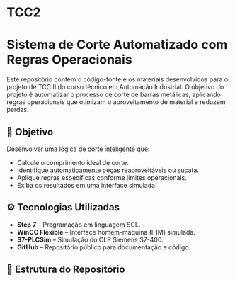 # TCC2
# Sistema de Corte Automatizado com Regras Operacionais

Este repositório contém o código-fonte e os materiais desenvolvidos para o projeto de TCC II do curso técnico em Automação Industrial. O objetivo do projeto é automatizar o processo de corte de barras metálicas, aplicando regras operacionais que otimizam o aproveitamento de material e reduzem perdas.

## 📌 Objetivo

Desenvolver uma lógica de corte inteligente que:
- Calcule o comprimento ideal de corte.
- Identifique automaticamente peças reaproveitáveis ou sucata.
- Aplique regras específicas conforme limites operacionais.
- Exiba os resultados em uma interface simulada.

## ⚙️ Tecnologias Utilizadas

- **Step 7** – Programação em linguagem SCL.
- **WinCC Flexible** – Interface homem-máquina (IHM) simulada.
- **S7-PLCSim** – Simulação do CLP Siemens S7-400.
- **GitHub** – Repositório público para documentação e código.

## 📁 Estrutura do Repositório
